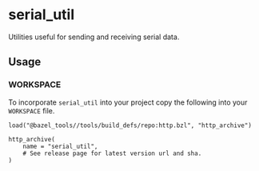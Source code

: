 # serial_util

Utilities useful for sending and receiving serial data.

## Usage

### WORKSPACE

To incorporate `serial_util` into your project copy the following into your `WORKSPACE` file.

```Starlark
load("@bazel_tools//tools/build_defs/repo:http.bzl", "http_archive")

http_archive(
    name = "serial_util",
    # See release page for latest version url and sha.
)
```
